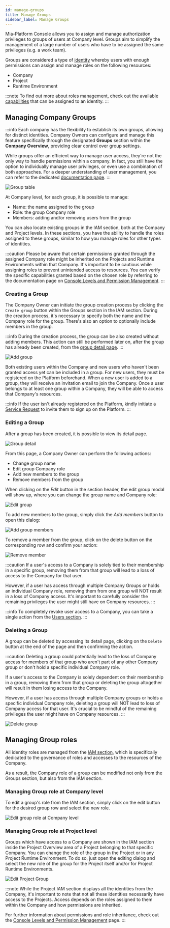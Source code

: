 ```yaml
---
id: manage-groups
title: Manage Groups
sidebar_label: Manage Groups
---
```


Mia-Platform Console allows you to assign and manage authorization privileges to groups of users at Company level. Groups aim to simplify the management of a large number of users who have to be assigned the same privileges (e.g. a work team).

Groups are considered a type of [identity](/development_suite/identity-and-access-management/overview.md#identity-and-access-management) whereby users with enough permissions can assign and manage roles on the following resources:

* Company
* Project
* Runtime Environment

:::note
To find out more about roles management, check out the available [capabilities](/development_suite/identity-and-access-management/console-levels-and-permission-management.md#users-capabilities-inside-console) that can be assigned to an identity.
:::

## Managing Company Groups

:::info 
Each company has the flexibility to establish its own groups, allowing for distinct identities. Company Owners can configure and manage this feature specifically through the designated **Groups** section within the **Company Overview**, providing clear control over group settings.

While groups offer an efficient way to manage user access, they're not the only way to handle permissions within a company. In fact, you still have the option to individually manage user privileges, or even use a combination of both approaches. For a deeper understanding of user management, you can refer to the dedicated [documentation page](/development_suite/identity-and-access-management/manage-users.md#how-to-best-manage-your-users).
:::

![Group table](./img/manage-groups/groups-portal.png)

At Company level, for each group, it is possible to manage:

* Name: the name assigned to the group
* Role: the group Company role
* Members: adding and/or removing users from the group

You can also locate existing groups in the IAM section, both at the Company and Project levels. In these sections, you have the ability to handle the roles assigned to these groups, similar to how you manage roles for other types of identities.


:::caution
Please be aware that certain permissions granted through the assigned Company role might be inherited on the Projects and Runtime Environments within that Company. It's important to be cautious while assigning roles to prevent unintended access to resources. You can verify the specific capabilities granted based on the chosen role by referring to the documentation page on  [Console Levels and Permission Management](/development_suite/identity-and-access-management/console-levels-and-permission-management.md#users-capabilities-inside-console).
:::

### Creating a Group

The Company Owner can initiate the group creation process by clicking the `Create group` button within the Groups section in the IAM section. During the creation process, it's necessary to specify both the name and the Company role for the group. There's also an option to optionally include members in the group.

:::info
During the creation process, the group can be also created without adding members. This action can still be performed later on, after the group has already been created, from the [group detail page](/development_suite/identity-and-access-management/manage-groups.md#editing-a-group).
:::

<div style={{display: 'flex', justifyContent: 'center'}}>
  <div style={{display: 'flex', width: '600px'}}>

![Add group](./img/manage-groups/create-group.png)

  </div>
</div>

Both existing users within the Company and new users who haven't been granted access yet can be included in a group. For new users, they must be registered on the Platform beforehand. When a new user is added to a group, they will receive an invitation email to join the Company. Once a user belongs to at least one group within a Company, they will be able to access that Company's resources. 

:::info
If the user isn't already registered on the Platform, kindly initiate a [Service Request](https://makeitapp.atlassian.net/servicedesk/customer/portal/21/group/79/create/340) to invite them to sign up on the Platform.
:::

### Editing a Group

After a group has been created, it is possible to view its detail page.

![Group detail](./img/manage-groups/group-detail.png)

From this page, a Company Owner can perform the following actions:

* Change group name
* Edit group Company role
* Add new members to the group
* Remove members from the group

When clicking on the *Edit* button in the section header, the edit group modal will show up, where you can change the group name and Company role:

<div style={{display: 'flex', justifyContent: 'center'}}>
  <div style={{display: 'flex', width: '600px'}}>

![Edit group](./img/manage-groups/edit-group.png)

  </div>
</div>

To add new members to the group, simply click the *Add members* button to open this dialog:

<div style={{display: 'flex', justifyContent: 'center'}}>
  <div style={{display: 'flex', width: '600px'}}>

![Add group members](./img/manage-groups/add-members.png)

  </div>
</div>

To remove a member from the group, click on the delete button on the corresponding row and confirm your action:

<div style={{display: 'flex', justifyContent: 'center'}}>
  <div style={{display: 'flex', width: '600px'}}>

![Remove member](./img/manage-groups/remove-member.png)

  </div>
</div>

:::caution
If a user's access to a Company is solely tied to their membership in a specific group, removing them from that group will lead to a loss of access to the Company for that user.

However, if a user has access through multiple Company Groups or holds an individual Company role, removing them from one group will NOT result in a loss of Company access. It's important to carefully consider the remaining privileges the user might still have on Company resources.
:::

:::info 
To completely revoke user access to a Company, you can take a single action from the [Users section](/development_suite/identity-and-access-management/manage-users.md#removing-a-user).
:::

### Deleting a Group

A group can be deleted by accessing its detail page, clicking on the `Delete` button at the end of the page and then confirming the action.

:::caution
Deleting a group could potentially lead to the loss of Company access for members of that group who aren't part of any other Company group or don't hold a specific individual Company role.

If a user's access to the Company is solely dependent on their membership in a group, removing them from that group or deleting the group altogether will result in them losing access to the Company.

However, if a user has access through multiple Company groups or holds a specific individual Company role, deleting a group will NOT lead to loss of Company access for that user. It's crucial to be mindful of the remaining privileges the user might have on Company resources.
:::


<div style={{display: 'flex', justifyContent: 'center'}}>
  <div style={{display: 'flex', width: '600px'}}>

![Delete group](./img/manage-groups/delete-group.png)

  </div>
</div>

## Managing Group roles

All identity roles are managed from the [IAM section](/development_suite/identity-and-access-management/manage-identities.md), which is specifically dedicated to the governance of roles and accesses to the resources of the Company.  

As a result, the Company role of a group can be modified not only from the Groups section, but also from the IAM section.

### Managing Group role at Company level

To edit a group's role from the IAM section, simply click on the edit button for the desired group row and select the new role.


<div style={{display: 'flex', justifyContent: 'center'}}>
  <div style={{display: 'flex', width: '600px'}}>

![Edit group role at Company level](./img/manage-identities/edit-group-role.png)

  </div>
</div>

### Managing Group role at Project level

Groups which have access to a Company are shown in the IAM section inside the Project Overview area of a Project belonging to that specific Company.
You can change the role of the group in the Project or in any Project Runtime Environment. To do so, just open the editing dialog and select the new role of the group for the Project itself and/or for Project Runtime Environments.


<div style={{display: 'flex', justifyContent: 'center'}}>
  <div style={{display: 'flex', width: '600px'}}>

![Edit Project Group](./img/manage-identities/edit-group-role-at-project-level.png)

  </div>
</div>

:::note
While the Project IAM section displays all the identities from the Company, it's important to note that not all these identities necessarily have access to the Projects. Access depends on the roles assigned to them within the Company and how permissions are inherited.

For further information about permissions and role inheritance, check out the [Console Levels and Permission Management](/development_suite/identity-and-access-management/console-levels-and-permission-management.md) page.
:::
